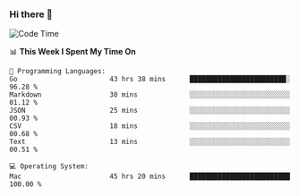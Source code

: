 ### Hi there 👋

<!--
**CrazyCollin/crazycollin** is a ✨ _special_ ✨ repository because its `README.md` (this file) appears on your GitHub profile.

Here are some ideas to get you started:

- 🔭 I’m currently working on ...
- 🌱 I’m currently learning ...
- 👯 I’m looking to collaborate on ...
- 🤔 I’m looking for help with ...
- 💬 Ask me about ...
- 📫 How to reach me: ...
- 😄 Pronouns: ...
- ⚡ Fun fact: ...
-->

<!--START_SECTION:waka-->
![Code Time](http://img.shields.io/badge/Code%20Time-4%2C688%20hrs%204%20mins-blue)

📊 **This Week I Spent My Time On** 

```text
💬 Programming Languages: 
Go                       43 hrs 38 mins      ████████████████████████░   96.28 % 
Markdown                 30 mins             ░░░░░░░░░░░░░░░░░░░░░░░░░   01.12 % 
JSON                     25 mins             ░░░░░░░░░░░░░░░░░░░░░░░░░   00.93 % 
CSV                      18 mins             ░░░░░░░░░░░░░░░░░░░░░░░░░   00.68 % 
Text                     13 mins             ░░░░░░░░░░░░░░░░░░░░░░░░░   00.51 % 

💻 Operating System: 
Mac                      45 hrs 20 mins      █████████████████████████   100.00 % 
```


<!--END_SECTION:waka-->
